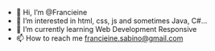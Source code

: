 - 👋 Hi, I’m @Francieine
- 👀 I’m interested in html, css, js and sometimes Java, C#...
- 🌱 I’m currently learning Web Development Responsive 
- 📫 How to reach me francieine.sabino@gmail.com
